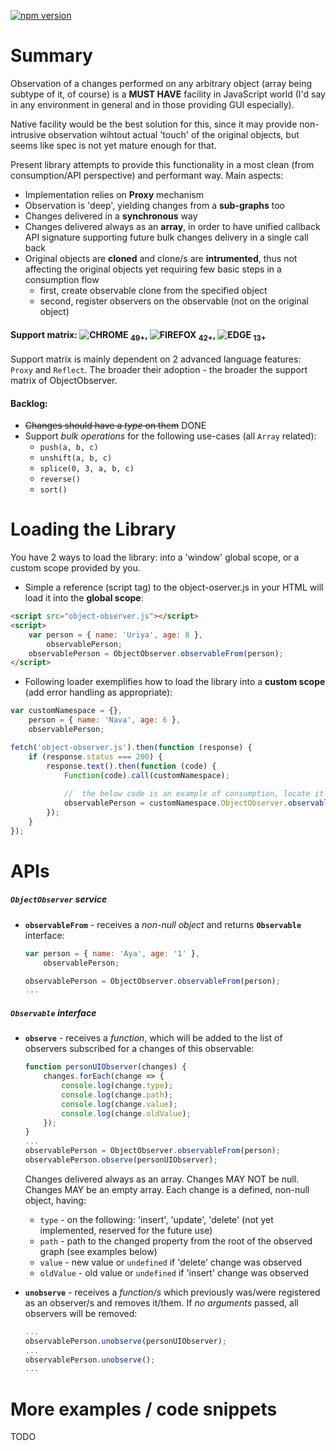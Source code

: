 [![npm version](https://badge.fury.io/js/object-observer.svg)](https://badge.fury.io/js/object-observer)

# Summary

Observation of a changes performed on any arbitrary object (array being subtype of it, of course) is a **MUST HAVE** facility in JavaScript world (I'd say in any environment in general and in those providing GUI especially).

Native facility would be the best solution for this, since it may provide non-intrusive observation wihtout actual 'touch' of the original objects, but seems like spec is not yet mature enough for that.

Present library attempts to provide this functionality in a most clean (from consumption/API perspective) and performant way. Main aspects:
- Implementation relies on __Proxy__ mechanism
- Observation is 'deep', yielding changes from a __sub-graphs__ too
- Changes delivered in a __synchronous__ way
- Changes delivered always as an __array__, in order to have unified callback API signature supporting future bulk changes delivery in a single call back
- Original objects are __cloned__ and clone/s are __intrumented__, thus not affecting the original objects yet requiring few basic steps in a consumption flow
  - first, create observable clone from the specified object
  - second, register observers on the observable (not on the original object)

#### Support matrix: ![CHROME](https://raw.githubusercontent.com/alrra/browser-logos/master/chrome/chrome_24x24.png) <sub>49+</sub>, ![FIREFOX](https://raw.githubusercontent.com/alrra/browser-logos/master/firefox/firefox_24x24.png) <sub>42+</sub>, ![EDGE](https://raw.githubusercontent.com/alrra/browser-logos/master/edge/edge_24x24.png) <sub>13+</sub>
Support matrix is mainly dependent on 2 advanced language features: `Proxy` and `Reflect`. The broader their adoption - the broader the support matrix of ObjectObserver.

#### Backlog:
- ~~Changes should have a _type_ on them~~ DONE
- Support _bulk operations_ for the following use-cases (all `Array` related):
  - `push(a, b, c)`
  - `unshift(a, b, c)`
  - `splice(0, 3, a, b, c)`
  - `reverse()`
  - `sort()`

# Loading the Library

You have 2 ways to load the library: into a 'window' global scope, or a custom scope provided by you.

* Simple a reference (script tag) to the object-oserver.js in your HTML will load it into the __global scope__:
```html
<script src="object-observer.js"></script>
<script>
	var person = { name: 'Uriya', age: 8 },
	    observablePerson;
	observablePerson = ObjectObserver.observableFrom(person);
</script>
```

* Following loader exemplifies how to load the library into a __custom scope__ (add error handling as appropriate):
```javascript
var customNamespace = {},
    person = { name: 'Nava', age: 6 },
    observablePerson;

fetch('object-observer.js').then(function (response) {
	if (response.status === 200) {
		response.text().then(function (code) {
			Function(code).call(customNamespace);
			
			//	the below code is an example of consumption, locate it in your app lifecycle/flow as appropriate
			observablePerson = customNamespace.ObjectObserver.observableFrom(person);
		});
	}
});
```

# APIs

##### `ObjectObserver` service

- __`observableFrom`__ - receives a _non-null object_ and returns __`Observable`__ interface:
	```javascript
	var person = { name: 'Aya', age: '1' },
		observablePerson;

	observablePerson = ObjectObserver.observableFrom(person);
	...
	```

##### `Observable` interface

- __`observe`__ - receives a _function_, which will be added to the list of observers subscribed for a changes of this observable:
	```javascript
	function personUIObserver(changes) {
		changes.forEach(change => {
			console.log(change.type);
			console.log(change.path);
			console.log(change.value);
			console.log(change.oldValue);
		});
	}
	...
	observablePerson = ObjectObserver.observableFrom(person);
	observablePerson.observe(personUIObserver);
	```
	
	Changes delivered always as an array. Changes MAY NOT be null. Changes MAY be an empty array.
	Each change is a defined, non-null object, having:
	- `type` - on the following: 'insert', 'update', 'delete' (not yet implemented, reserved for the future use)
	- `path` - path to the changed property from the root of the observed graph (see examples below)
	- `value` - new value or `undefined` if 'delete' change was observed
	- `oldValue` - old value or `undefined` if 'insert' change was observed
	
- __`unobserve`__ - receives a _function/s_ which previously was/were registered as an observer/s and removes it/them. If _no arguments_ passed, all observers will be removed:
	```javascript
	...
	observablePerson.unobserve(personUIObserver);
	...
	observablePerson.unobserve();
	...
	```

# More examples / code snippets

TODO

